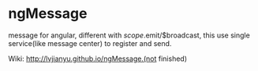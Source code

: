 ngMessage
=========

message for angular, different with $scope.$emit/$broadcast, this use single service(like message center) to register and send.

Wiki: http://lvjianyu.github.io/ngMessage.(not finished)

